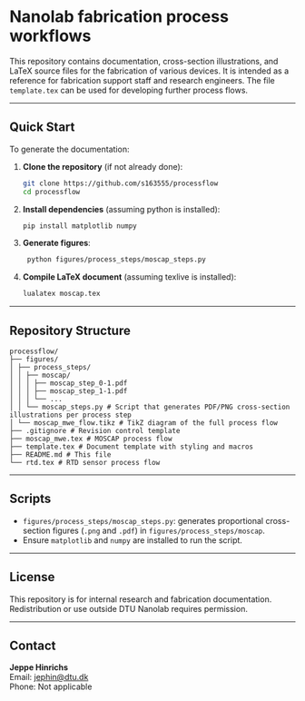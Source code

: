 # Nanolab fabrication process workflows

This repository contains documentation, cross-section illustrations, and LaTeX source files for the fabrication of various devices. It is intended as a reference for fabrication support staff and research engineers. The file `template.tex` can be used for developing further process flows.

---

## Quick Start

To generate the documentation:

1. **Clone the repository** (if not already done):
   ```bash
   git clone https://github.com/s163555/processflow
   cd processflow
   ```
2. **Install dependencies** (assuming python is installed):
   ```bash
   pip install matplotlib numpy
   ```
3. **Generate figures**:
   ```bash
	python figures/process_steps/moscap_steps.py
   ```
4. **Compile LaTeX document** (assuming texlive is installed):
   ```bash
   lualatex moscap.tex
	```

---

## Repository Structure

```
processflow/
├── figures/
│ ├── process_steps/
│ │ ├── moscap/
│ │ │ ├── moscap_step_0-1.pdf
│ │ │ ├── moscap_step_1-1.pdf
│ │ │ └── ...
│ │ └── moscap_steps.py # Script that generates PDF/PNG cross-section illustrations per process step
│ └── moscap_mwe_flow.tikz # TikZ diagram of the full process flow
├── .gitignore # Revision control template
├── moscap_mwe.tex # MOSCAP process flow
├── template.tex # Document template with styling and macros
├── README.md # This file
└── rtd.tex # RTD sensor process flow
```

---

## Scripts

- `figures/process_steps/moscap_steps.py`: generates proportional cross-section figures (`.png` and `.pdf`) in `figures/process_steps/moscap`.  
- Ensure `matplotlib` and `numpy` are installed to run the script.

---

## License

This repository is for internal research and fabrication documentation. Redistribution or use outside DTU Nanolab requires permission.

---

## Contact

**Jeppe Hinrichs**  
Email: jephin@dtu.dk  
Phone: Not applicable